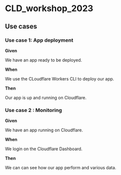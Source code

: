 # CLD_workshop_2023

## Use cases

### Use case 1: App deployment

**Given**

We have an app ready to be deployed.

**When**

We use the CLoudflare Workers CLI to deploy our app.

**Then**

Our app is up and running on Cloudflare.


### Use case 2 : Monitoring

**Given**

We have an app running on Cloudflare.

**When**

We login on the Cloudflare Dashboard.

**Then**

We can can see how our app perform and various data.

